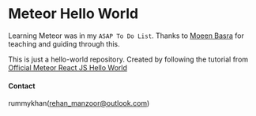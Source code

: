 # Meteor Hello World

Learning Meteor was in my `ASAP To Do List`.
Thanks to <a href="//github.com/moeen-basra">Moeen Basra</a> for teaching and guiding through this.

This is just a hello-world repository.
Created by following the tutorial from <a href="https://www.meteor.com/tutorials/react/creating-an-app">Official Meteor React JS Hello World</a>

#### Contact
rummykhan(<a href="mailto:rehan_manzoor@outlook.com">rehan_manzoor@outlook.com</a>)